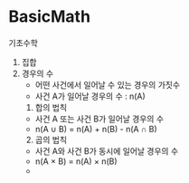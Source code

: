 # BasicMath
기초수학
1. 집합
2. 경우의 수
    - 어떤 사건에서 일어날 수 있는 경우의 가짓수 
    - 사건 A가 일어날 경우의 수 : n(A)
   1) 합의 법칙
     - 사건 A 또는 사건 B가 일어날 경우의 수 
     - n(A ∪ B) = n(A) + n(B) - n(A ∩ B)
   2) 곱의 법칙
     - 사건 A와 사건 B가 동시에 일어날 경우의 수
     - n(A × B) = n(A) × n(B)
     - 
